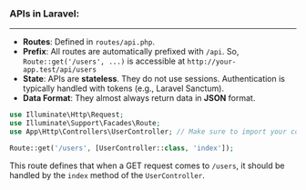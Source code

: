 ### APIs in Laravel:
---

-   **Routes**: Defined in `routes/api.php`.
-   **Prefix**: All routes are automatically prefixed with `/api`. So, `Route::get('/users', ...)` is accessible at `http://your-app.test/api/users`
-   **State**: APIs are **stateless**. They do not use sessions. Authentication is typically handled with tokens (e.g., Laravel Sanctum).
-   **Data Format**: They almost always return data in **JSON** format.

```php
use Illuminate\Http\Request;
use Illuminate\Support\Facades\Route;
use App\Http\Controllers\UserController; // Make sure to import your controller

Route::get('/users', [UserController::class, 'index']);
```

This route defines that when a GET request comes to `/users`, it should be handled by the `index` method of the `UserController`.